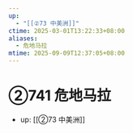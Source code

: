 ```yaml
---
up:
  - "[[②73 中美洲]]"
ctime: 2025-03-01T13:22:33+08:00
aliases:
  - 危地马拉
mtime: 2025-09-09T12:37:05+08:00
---
```


# ②741 危地马拉

- up: [[②73 中美洲]]
